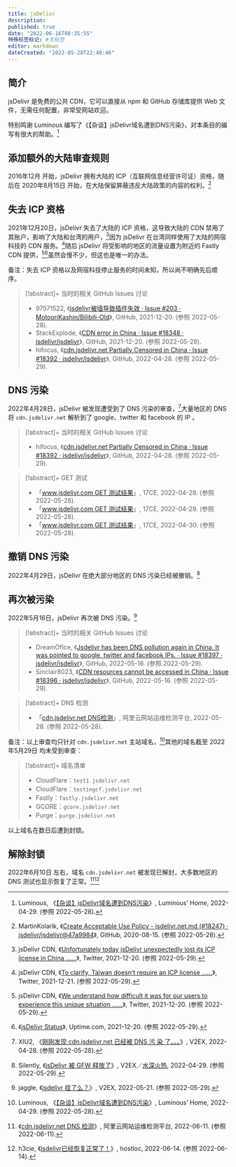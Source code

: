 ```yaml
---
title: jsDelivr
description:
published: true
date: "2022-06-16T08:35:55"
特殊标签标记: #无标签
editor: markdown
dateCreated: "2022-05-28T22:40:46"
---
```


## 简介

jsDelivr 是免费的公共 CDN，它可以直接从 npm 和 GitHub 存储库提供 Web 文件，无需任何配置，非常受网站欢迎。

特别鸣谢 Luminous 编写了《【杂谈】jsDelivr域名遭到DNS污染》，对本条目的编写有很大的帮助。[^6295]

[^6295]: Luminous, 《[【杂谈】jsDelivr域名遭到DNS污染](https://web.archive.org/web/20220429013214/https://luotianyi.vc/6295.html)》, Luminous’ Home, 2022-04-29. (参照 2022-05-28).

## 添加额外的大陆审查规则

2016年12月 开始，jsDelivr 拥有大陆的 ICP（互联网信息经营许可证）资格，随后在 2020年8月15日 开始，在大陆保留屏蔽违反大陆政策的内容的权利。[^18247]

[^18247]: MartinKolarik, 《[Create Acceptable Use Policy - jsdelivr.net.md (#18247) · jsdelivr/jsdelivr@47a9984](https://web.archive.org/web/20210909094725/https://github.com/jsdelivr/jsdelivr/commit/47a9984457d37ca0c46904fe2bd5d827ee6fee96)》, GitHub, 2020-08-15. (参照 2022-05-28).

## 失去 ICP 资格

2021年12月20日，jsDelivr 失去了大陆的 ICP 资格，这导致大陆的 CDN 禁用了其账户，影响了大陆和台湾的用户，[^5652]因为 jsDelivr 在台湾同样使用了大陆的网宿科技的 CDN 服务。[^1710]随后 jsDelivr 将受影响的地区的流量设置为附近的 Fastly CDN 提供，[^2525][^jsds]虽然会慢不少，但这也是唯一的办法。

[^5652]: jsDelivr CDN, 《[Unfortunately today jsDelivr unexpectedly lost its ICP license in China ……](https://web.archive.org/web/20220519203611/https://twitter.com/jsDelivr/status/1472870623051456522)》, Twitter, 2021-12-20. (参照 2022-05-29).

[^1710]: jsDelivr CDN, 《[To clarify, Taiwan doesn’t require an ICP license ……](https://web.archive.org/web/20211220181420/https://twitter.com/jsDelivr/status/1472992488080171015)》, Twitter, 2021-12-21. (参照 2022-05-29).

[^2525]: jsDelivr CDN, 《[We understand how difficult it was for our users to experience this unique situation ……](https://web.archive.org/web/20211220101002/https://twitter.com/jsDelivr/status/1472870625257660418)》, Twitter, 2021-12-20. (参照 2022-05-29).

[^jsds]: 《[jsDelivr Status](https://web.archive.org/web/20220528230627/https://status.jsdelivr.com/?start=20211220&end=20211221)》, Uptime.com, 2021-12-20. (参照 2022-05-29).

备注：失去 ICP 资格以及网宿科技停止服务的时间未知，所以尚不明确先后顺序。

> [!abstract]+ 当时的相关 GitHub Issues 讨论
>
> +   97571522, 《[jsdelivr被墙导致插件失效 · Issue #203 · MotooriKashin/Bilibili-Old](https://web.archive.org/web/20220528144809/https://github.com/MotooriKashin/Bilibili-Old/issues/203)》, GitHub, 2021-12-20. (参照 2022-05-28).
> +   StackExplode, 《[CDN error in China · Issue #18348 · jsdelivr/jsdelivr](https://web.archive.org/web/20220528144603/https://github.com/jsdelivr/jsdelivr/issues/18348)》, GitHub, 2021-12-20. (参照 2022-05-28).
> +   hifocus, 《[cdn.jsdelivr.net Partially Censored in China · Issue #18392 · jsdelivr/jsdelivr](https://web.archive.org/web/20220507055537/https://github.com/jsdelivr/jsdelivr/issues/18392)》, GitHub, 2022-04-28. (参照 2022-05-29).

## DNS 污染

2022年4月28日，jsDelivr 被发现遭受到了 DNS 污染的审查，[^849894]大量地区的 DNS 将 `cdn.jsdelivr.net` 解析到了 google、twitter 和 facebook 的 IP 。

[^849894]: XIU2, 《[刚刚发现 cdn.jsdelivr.net 已经被 DNS 污 染 了。。。](https://web.archive.org/web/20220524030010/https://www.v2ex.com/t/849894)》, V2EX, 2022-04-28. (参照 2022-05-28).

> [!abstract]+ 当时的相关 GitHub Issues 讨论
>
> +   hifocus, 《[cdn.jsdelivr.net Partially Censored in China · Issue #18392 · jsdelivr/jsdelivr](https://web.archive.org/web/20220507055537/https://github.com/jsdelivr/jsdelivr/issues/18392)》, GitHub, 2022-04-28. (参照 2022-05-29).

> [!abstract]+ GET 测试
>
> +   「[www.jsdelivr.com GET 测试结果](https://web.archive.org/web/20220428122735/http://17ce.com/site/http/20220428_23041930c6ee11ecabdac77ea2bc38de:1.html)」, 17CE, 2022-04-28. (参照 2022-05-28).
> +   「[www.jsdelivr.com GET 测试结果](https://web.archive.org/web/20220429105014/http://17ce.com/site/http/20220429_7d059100c7a911eca6c6f3822089be12:1.html)」, 17CE, 2022-04-29. (参照 2022-05-28).
> +   「[www.jsdelivr.com GET 测试结果](https://web.archive.org/web/20220430011034/http://17ce.com/site/http/20220430_0f787ac0c82211eca6c6f3822089be12:1.html)」, 17CE, 2022-04-30. (参照 2022-05-28).

## 撤销 DNS 污染

2022年4月29日，jsDelivr 在绝大部分地区的 DNS 污染已经被撤销。[^850128]

[^850128]: Silently, 《[jsDelivr 被 GFW 释放了](https://www.v2ex.com/t/850128)》, V2EX／[水深火热](/website/V2EX.md#水深火热), 2022-04-29. (参照 2022-05-29).

## 再次被污染

2022年5月16日，jsDelivr 再次被 DNS 污染。[^854324]

[^854324]: jaggle, 《[jsdelivr 挂了么？](https://web.archive.org/web/20220522055244/https://www.v2ex.com/t/854324)》, V2EX, 2022-05-21. (参照 2022-05-29).

> [!abstract]+ 当时的相关 GitHub Issues 讨论
>
> +   DreamOfIce, 《[Jsdelivr has been DNS pollution again in China. It was pointed to google, twitter and facebook IPs. · Issue #18397 · jsdelivr/jsdelivr](https://web.archive.org/web/20220529083156/https://github.com/jsdelivr/jsdelivr/issues/18397)》, GitHub, 2022-05-16. (参照 2022-05-29).
> +   Sinclair8023, 《[CDN resources cannot be accessed in China · Issue #18396 · jsdelivr/jsdelivr](https://web.archive.org/web/20220529083155/https://github.com/jsdelivr/jsdelivr/issues/18396)》, GitHub, 2022-05-16. (参照 2022-05-29).

> [!abstract]+ DNS 检测
>
> +   「[cdn.jsdelivr.net DNS检测](https://web.archive.org/web/20220528143905/https://zijian.aliyun.com/detect/dns/DNS_PING-91433b39aff9db99decd9d9d89eb4e2c-1653748680516)」, 阿里云网站运维检测平台, 2022-05-28. (参照 2022-05-28).

备注：以上审查均只针对 `cdn.jsdelivr.net` 主站域名，[^6295]其他的域名截至 2022年5月29日 均未受到审查：

> [!abstract]+ 域名清单
>
> +   CloudFlare：`test1.jsdelivr.net`
> +   CloudFlare：`testingcf.jsdelivr.net`
> +   Fastly：`fastly.jsdelivr.net`
> +   GCORE：`gcore.jsdelivr.net`
> +   Purge：`purge.jsdelivr.net`

以上域名在数日后遭到封锁。

## 解除封锁

2022年6月10日 左右，域名 `cdn.jsdelivr.net` 被发现已解封，大多数地区的 DNS 测试也显示恢复了正常。[^3c91][^1032441]

[^3c91]: 《[cdn.jsdelivr.net DNS 检测](https://web.archive.org/web/20220611055420/https://zijian.aliyun.com/detect/dns/DNS_PING-8b566904aff9db99decd9d9d3c914f6b-1654926779971)》, 阿里云网站运维检测平台, 2022-06-11. (参照 2022-06-11).

[^1032441]: h3cie, 《[jsdelivr已经恢复正常了！](https://web.archive.org/web/20220614034857/https://hostloc.com/thread-1032441-1-1.html)》, hostloc, 2022-06-14. (参照 2022-06-14).
